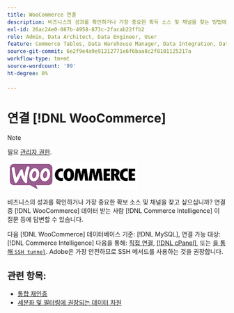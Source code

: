 ```yaml
---
title: WooCommerce 연결
description: 비즈니스의 성과를 확인하거나 가장 중요한 획득 소스 및 채널을 찾는 방법에 대해 알아봅니다.
exl-id: 26ac24e0-087b-4958-873c-2facab22ffb2
role: Admin, Data Architect, Data Engineer, User
feature: Commerce Tables, Data Warehouse Manager, Data Integration, Data Import/Export
source-git-commit: 6e2f9e4a9e91212771e6f6baa8c2f8101125217a
workflow-type: tm+mt
source-wordcount: '99'
ht-degree: 0%

---
```


# 연결 [!DNL WooCommerce]

>[!NOTE]
>
>필요 [관리자 권한](../../../administrator/user-management/user-management.md).

![](../../../assets/WooCommerce-Logo.jpg)

비즈니스의 성과를 확인하거나 가장 중요한 확보 소스 및 채널을 찾고 싶으십니까? 연결 중 [!DNL WooCommerce] 데이터 받는 사람 [!DNL Commerce Intelligence] 이 질문 등에 답변할 수 있습니다.

다음 [!DNL WooCommerce] 데이터베이스 기준: [!DNL MySQL], 연결 가능 대상: [!DNL Commerce Intelligence] 다음을 통해: [직접 연결](../integrations/mysql-via-a-direct-connection.md), [[!DNL cPanel]](../integrations/mysql-via-cpanel.md), 또는 [을 통해 `SSH tunnel`](../integrations/mysql-via-ssh-tunnel.md). Adobe은 가장 안전하므로 SSH 메서드를 사용하는 것을 권장합니다.

## 관련 항목:

* [통합 재인증](https://experienceleague.adobe.com/docs/commerce-knowledge-base/kb/how-to/mbi-reauthenticating-integrations.html)
* [세분화 및 필터링에 권장되는 데이터 차원](../../../best-practices/segment-filter.md)
